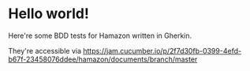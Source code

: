 # Hello world!

Here're some BDD tests for Hamazon written in Gherkin.

They're accessible via https://jam.cucumber.io/p/2f7d30fb-0399-4efd-b67f-23458076ddee/hamazon/documents/branch/master